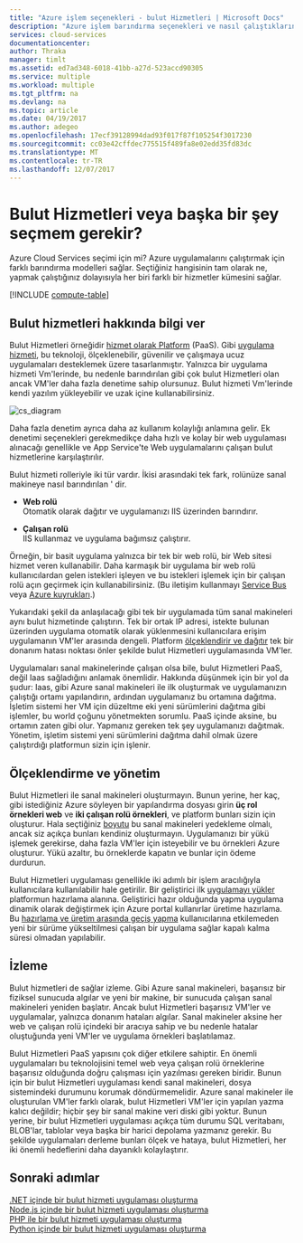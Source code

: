```yaml
---
title: "Azure işlem seçenekleri - bulut Hizmetleri | Microsoft Docs"
description: "Azure işlem barındırma seçenekleri ve nasıl çalıştıklarını hakkında bilgi edinin: App Service, Cloud Services ve sanal makineler"
services: cloud-services
documentationcenter: 
author: Thraka
manager: timlt
ms.assetid: ed7ad348-6018-41bb-a27d-523accd90305
ms.service: multiple
ms.workload: multiple
ms.tgt_pltfrm: na
ms.devlang: na
ms.topic: article
ms.date: 04/19/2017
ms.author: adegeo
ms.openlocfilehash: 17ecf39128994dad93f017f87f105254f3017230
ms.sourcegitcommit: cc03e42cffdec775515f489fa8e02edd35fd83dc
ms.translationtype: MT
ms.contentlocale: tr-TR
ms.lasthandoff: 12/07/2017
---
```

# <a name="should-i-choose-cloud-services-or-something-else"></a>Bulut Hizmetleri veya başka bir şey seçmem gerekir?
Azure Cloud Services seçimi için mi? Azure uygulamalarını çalıştırmak için farklı barındırma modelleri sağlar. Seçtiğiniz hangisinin tam olarak ne, yapmak çalıştığınız dolayısıyla her biri farklı bir hizmetler kümesini sağlar.

[!INCLUDE [compute-table](../../includes/compute-options-table.md)]

<a name="tellmecs"></a>

## <a name="tell-me-about-cloud-services"></a>Bulut hizmetleri hakkında bilgi ver
Bulut Hizmetleri örneğidir [hizmet olarak Platform](https://azure.microsoft.com/overview/what-is-paas/) (PaaS). Gibi [uygulama hizmeti](../app-service/app-service-web-overview.md), bu teknoloji, ölçeklenebilir, güvenilir ve çalışmaya ucuz uygulamaları desteklemek üzere tasarlanmıştır. Yalnızca bir uygulama hizmeti Vm'lerinde, bu nedenle barındırılan gibi çok bulut Hizmetleri olan ancak VM'ler daha fazla denetime sahip olursunuz. Bulut hizmeti Vm'lerinde kendi yazılım yükleyebilir ve uzak içine kullanabilirsiniz.

![cs_diagram](./media/cloud-services-choose-me/diagram.png)

Daha fazla denetim ayrıca daha az kullanım kolaylığı anlamına gelir. Ek denetimi seçenekleri gerekmedikçe daha hızlı ve kolay bir web uygulaması alınacağı genellikle ve App Service'te Web uygulamalarını çalışan bulut hizmetlerine karşılaştırılır.

Bulut hizmeti rolleriyle iki tür vardır. İkisi arasındaki tek fark, rolünüze sanal makineye nasıl barındırılan ' dir.

* **Web rolü**  
Otomatik olarak dağıtır ve uygulamanızı IIS üzerinden barındırır.

* **Çalışan rolü**  
IIS kullanmaz ve uygulama bağımsız çalıştırır.

Örneğin, bir basit uygulama yalnızca bir tek bir web rolü, bir Web sitesi hizmet veren kullanabilir. Daha karmaşık bir uygulama bir web rolü kullanıcılardan gelen istekleri işleyen ve bu istekleri işlemek için bir çalışan rolü açın geçirmek için kullanabilirsiniz. (Bu iletişim kullanmayı [Service Bus](../service-bus-messaging/service-bus-fundamentals-hybrid-solutions.md) veya [Azure kuyrukları](../storage/common/storage-introduction.md).)

Yukarıdaki şekil da anlaşılacağı gibi tek bir uygulamada tüm sanal makineleri aynı bulut hizmetinde çalıştırın. Tek bir ortak IP adresi, istekte bulunan üzerinden uygulama otomatik olarak yüklenmesini kullanıcılara erişim uygulamanın VM'ler arasında dengeli. Platform [ölçeklendirir ve dağıtır](cloud-services-how-to-scale-portal.md) tek bir donanım hatası noktası önler şekilde bulut Hizmetleri uygulamasında VM'ler.

Uygulamaları sanal makinelerinde çalışan olsa bile, bulut Hizmetleri PaaS, değil Iaas sağladığını anlamak önemlidir. Hakkında düşünmek için bir yol da şudur: Iaas, gibi Azure sanal makineleri ile ilk oluşturmak ve uygulamanızın çalıştığı ortamı yapılandırın, ardından uygulamanız bu ortamına dağıtma. İşletim sistemi her VM için düzeltme eki yeni sürümlerini dağıtma gibi işlemler, bu world çoğunu yönetmekten sorumlu. PaaS içinde aksine, bu ortamın zaten gibi olur. Yapmanız gereken tek şey uygulamanızı dağıtmak. Yönetim, işletim sistemi yeni sürümlerini dağıtma dahil olmak üzere çalıştırdığı platformun sizin için işlenir.

## <a name="scaling-and-management"></a>Ölçeklendirme ve yönetim
Bulut Hizmetleri ile sanal makineleri oluşturmayın. Bunun yerine, her kaç, gibi istediğiniz Azure söyleyen bir yapılandırma dosyası girin **üç rol örnekleri web** ve **iki çalışan rolü örnekleri**, ve platform bunları sizin için oluşturur.  Hala seçtiğiniz [boyutu](cloud-services-sizes-specs.md) bu sanal makineleri yedekleme olmalı, ancak siz açıkça bunları kendiniz oluşturmayın. Uygulamanızı bir yükü işlemek gerekirse, daha fazla VM'ler için isteyebilir ve bu örnekleri Azure oluşturur. Yükü azaltır, bu örneklerde kapatın ve bunlar için ödeme durdurun.

Bulut Hizmetleri uygulaması genellikle iki adımlı bir işlem aracılığıyla kullanıcılara kullanılabilir hale getirilir. Bir geliştirici ilk [uygulamayı yükler](cloud-services-how-to-create-deploy-portal.md) platformun hazırlama alanına. Geliştirici hazır olduğunda yapma uygulama dinamik olarak değiştirmek için Azure portal kullanırlar üretime hazırlama. Bu [hazırlama ve üretim arasında geçiş yapma](cloud-services-how-to-manage-portal.md#how-to-swap-deployments-to-promote-a-staged-deployment-to-production) kullanıcılarına etkilemeden yeni bir sürüme yükseltilmesi çalışan bir uygulama sağlar kapalı kalma süresi olmadan yapılabilir.

## <a name="monitoring"></a>İzleme
Bulut hizmetleri de sağlar izleme. Gibi Azure sanal makineleri, başarısız bir fiziksel sunucuda algılar ve yeni bir makine, bir sunucuda çalışan sanal makineleri yeniden başlatır. Ancak bulut Hizmetleri başarısız VM'ler ve uygulamalar, yalnızca donanım hataları algılar. Sanal makineler aksine her web ve çalışan rolü içindeki bir aracıya sahip ve bu nedenle hatalar oluştuğunda yeni VM'ler ve uygulama örnekleri başlatılamaz.

Bulut Hizmetleri PaaS yapısını çok diğer etkilere sahiptir. En önemli uygulamaları bu teknolojisini temel web veya çalışan rolü örneklerine başarısız olduğunda doğru çalışması için yazılması gereken biridir. Bunun için bir bulut Hizmetleri uygulaması kendi sanal makineleri, dosya sistemindeki durumunu korumak döndürmemelidir. Azure sanal makineler ile oluşturulan VM'ler farklı olarak, bulut Hizmetleri VM'ler için yapılan yazma kalıcı değildir; hiçbir şey bir sanal makine veri diski gibi yoktur. Bunun yerine, bir bulut Hizmetleri uygulaması açıkça tüm durumu SQL veritabanı, BLOB'lar, tablolar veya başka bir harici depolama yazmanız gerekir. Bu şekilde uygulamaları derleme bunları ölçek ve hataya, bulut Hizmetleri, her iki önemli hedeflerini daha dayanıklı kolaylaştırır.

## <a name="next-steps"></a>Sonraki adımlar
[.NET içinde bir bulut hizmeti uygulaması oluşturma](cloud-services-dotnet-get-started.md)  
[Node.js içinde bir bulut hizmeti uygulaması oluşturma](cloud-services-nodejs-develop-deploy-app.md)  
[PHP ile bir bulut hizmeti uygulaması oluşturma](../cloud-services-php-create-web-role.md)  
[Python içinde bir bulut hizmeti uygulaması oluşturma](cloud-services-python-ptvs.md)

